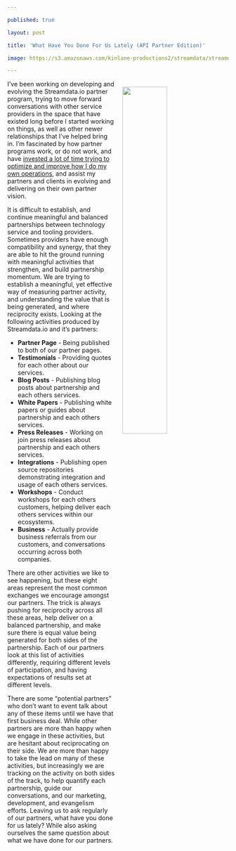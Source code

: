 ---
published: true
layout: post
title: 'What Have You Done For Us Lately (API Partner Edition)'
image: https://s3.amazonaws.com/kinlane-productions2/streamdata/streamdata-api-partners-philosophy.png
---

<p><img src="https://s3.amazonaws.com/kinlane-productions2/streamdata/streamdata-api-partners-philosophy.png" width="45%" align="right" style="padding: 15px;" />
<p>I’ve been working on developing and evolving the Streamdata.io partner program, trying to move forward conversations with other service providers in the space that have existed long before I started working on things, as well as other newer relationships that I’ve helped bring in. I’m fascinated by how partner programs work, or do not work, and have <a href="http://apievangelist.com/2018/04/09/creating-a-productive-api-industry-partner-program/">invested a lot of time trying to optimize and improve how I do my own operations</a>, and assist my partners and clients in evolving and delivering on their own partner vision.

<p>It is difficult to establish, and continue meaningful and balanced partnerships between technology service and tooling providers. Sometimes providers have enough compatibility and synergy, that they are able to hit the ground running with meaningful activities that strengthen, and build partnership momentum. We are trying to establish a meaningful, yet effective way of measuring partner activity, and understanding the value that is being generated, and where reciprocity exists. Looking at the following activities produced by Streamdata.io and it’s partners:

<ul>
  <li><strong>Partner Page</strong> - Being published to both of our partner pages.</li>
  <li><strong>Testimonials</strong> - Providing quotes for each other about our services.</li>
  <li><strong>Blog Posts</strong> - Publishing blog posts about partnership and each others services.</li>
  <li><strong>White Papers</strong> - Publishing white papers or guides about partnership and each others services.</li>
  <li><strong>Press Releases</strong> - Working on join press releases about partnership and each others services.</li>
  <li><strong>Integrations</strong> - Publishing open source repositories demonstrating integration and usage of each others services.</li>
  <li><strong>Workshops</strong> - Conduct workshops for each others customers, helping deliver each others services within our ecosystems.</li>
  <li><strong>Business</strong> - Actually provide business referrals from our customers, and conversations occurring across both companies.</li>
</ul>

<p>There are other activities we like to see happening, but these eight areas represent the most common exchanges we encourage amongst our partners. The trick is always pushing for reciprocity across all these areas, help deliver on a balanced partnership, and make sure there is equal value being generated for both sides of the partnership. Each of our partners look at this list of activities differently, requiring different levels of participation, and having expectations of results set at different levels.

<p>There are some “potential partners” who don’t want to event talk about any of these items until we have that first business deal. While other partners are more than happy when we engage in these activities, but are hesitant about reciprocating on their side. We are more than happy to take the lead on many of these activities, but increasingly we are tracking on the activity on both sides of the track, to help quantify each partnership, guide our conversations, and our marketing, development, and evangelism efforts. Leaving us to ask regularly of our partners, what have you done for us lately? While also asking ourselves the same question about what we have done for our partners.


